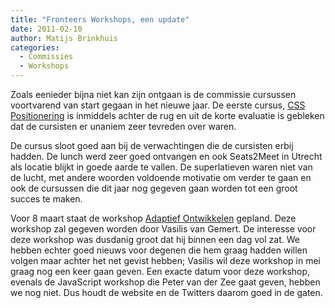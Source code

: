 ```yaml
---
title: "Fronteers Workshops, een update"
date: 2011-02-10
author: Matijs Brinkhuis
categories: 
  - Commissies
  - Workshops
---
```

Zoals eenieder bijna niet kan zijn ontgaan is de commissie cursussen voortvarend van start gegaan in het nieuwe jaar. De eerste cursus, [CSS Positionering](/workshops/css-positionering-peter-paul-koch) is inmiddels achter de rug en uit de korte evaluatie is gebleken dat de cursisten er unaniem zeer tevreden over waren.

De cursus sloot goed aan bij de verwachtingen die de cursisten erbij hadden. De lunch werd zeer goed ontvangen en ook Seats2Meet in Utrecht als locatie blijkt in goede aarde te vallen. De superlatieven waren niet van de lucht, met andere woorden voldoende motivatie om verder te gaan en ook de cursussen die dit jaar nog gegeven gaan worden tot een groot succes te maken.

Voor 8 maart staat de workshop [Adaptief Ontwikkelen](/workshops/adaptief-ontwikkelen-vasilis-van-gemert) gepland. Deze workshop zal gegeven worden door Vasilis van Gemert. De interesse voor deze workshop was dusdanig groot dat hij binnen een dag vol zat. We hebben echter goed nieuws voor degenen die hem graag hadden willen volgen maar achter het net gevist hebben; Vasilis wil deze workshop in mei graag nog een keer gaan geven. Een exacte datum voor deze workshop, evenals de JavaScript workshop die Peter van der Zee gaat geven, hebben we nog niet. Dus houdt de website en de Twitters daarom goed in de gaten.
